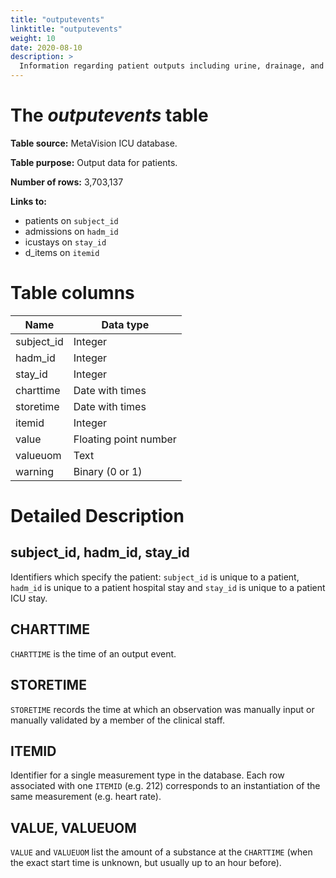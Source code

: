 ```yaml
---
title: "outputevents"
linktitle: "outputevents"
weight: 10
date: 2020-08-10
description: >
  Information regarding patient outputs including urine, drainage, and so on.
---
```



# The *outputevents* table

**Table source:** MetaVision ICU database.

**Table purpose:** Output data for patients.

**Number of rows:** 3,703,137

**Links to:**

* patients on `subject_id`
* admissions on `hadm_id`
* icustays on `stay_id`
* d_items on `itemid`

<!-- # Important considerations -->

# Table columns

Name | Data type
---- | --------
subject\_id | Integer
hadm\_id | Integer
stay\_id | Integer
charttime | Date with times
storetime | Date with times
itemid | Integer
value | Floating point number
valueuom | Text
warning | Binary (0 or 1)

# Detailed Description

## subject_id, hadm_id, stay_id

Identifiers which specify the patient: `subject_id` is unique to a patient, `hadm_id` is unique to a patient hospital stay and `stay_id` is unique to a patient ICU stay.

<!-- 
## `CGID`

`CGID` is the identifier for the caregiver who validated the given measurement.

-->

## CHARTTIME

`CHARTTIME` is the time of an output event.

## STORETIME

`STORETIME` records the time at which an observation was manually input or manually validated by a member of the clinical staff.

## ITEMID

Identifier for a single measurement type in the database. Each row associated with one `ITEMID` (e.g. 212) corresponds to an instantiation of the same measurement (e.g. heart rate).

## VALUE, VALUEUOM

`VALUE` and `VALUEUOM` list the amount of a substance at the `CHARTTIME` (when the exact start time is unknown, but usually up to an hour before).